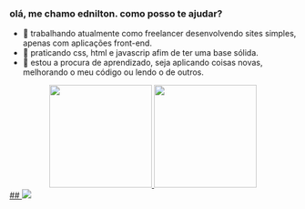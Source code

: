 ### olá, me chamo ednilton. como posso te ajudar? ###
- 🔭 trabalhando atualmente como freelancer desenvolvendo sites simples, apenas com aplicações front-end.
- 🌱 praticando css, html e javascrip afim de ter uma base sólida.
- 🤔 estou a procura de aprendizado, seja aplicando coisas novas, melhorando o meu código ou lendo o de outros.
<div align="center">
  <a href="https://github.com/edniltonmatos">
  <img height="180em" src="https://github-readme-stats.vercel.app/api?username=edniltonmatos&show_icons=true&theme=vue&include_all_commits=true&count_private=true"/>
  <img height="180em" src="https://github-readme-stats.vercel.app/api/top-langs/?username=edniltonmatos&langs_count = 8&theme=vue"/>
</div>
  ##
<a href="https://www.linkedin.com/in/edniltonmatos/" target="_blank"><img src="https://img.shields.io/badge/-LinkedIn-%230077B5?style=for-the-badge&logo=linkedin&logoColor=white" target="_blank"></a> 
 

